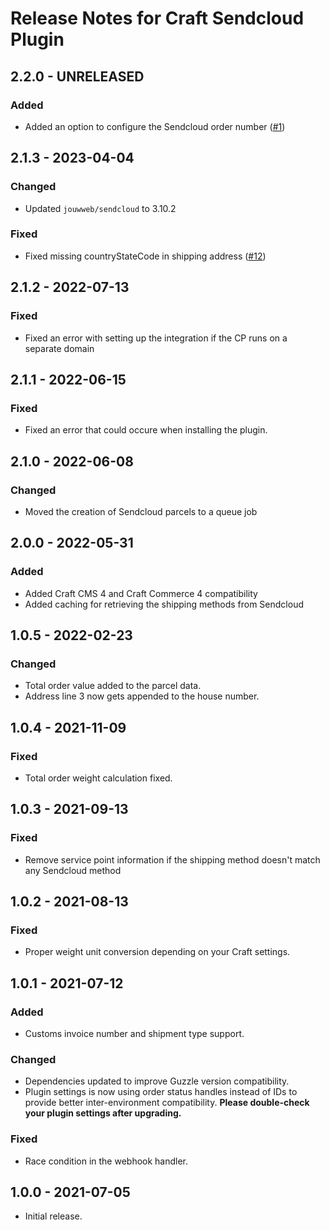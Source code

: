 # Release Notes for Craft Sendcloud Plugin

## 2.2.0 - UNRELEASED

### Added
- Added an option to configure the Sendcloud order number ([#1](https://github.com/white-nl/commerce-sendcloud/issues/1))

## 2.1.3 - 2023-04-04

### Changed
- Updated `jouwweb/sendcloud` to 3.10.2

### Fixed 
- Fixed missing countryStateCode in shipping address ([#12](https://github.com/white-nl/commerce-sendcloud/issues/12)) 

## 2.1.2 - 2022-07-13

### Fixed
- Fixed an error with setting up the integration if the CP runs on a separate domain

## 2.1.1 - 2022-06-15

### Fixed
- Fixed an error that could occure when installing the plugin.

## 2.1.0 - 2022-06-08

### Changed
- Moved the creation of Sendcloud parcels to a queue job

## 2.0.0 - 2022-05-31

### Added
- Added Craft CMS 4 and Craft Commerce 4 compatibility
- Added caching for retrieving the shipping methods from Sendcloud

## 1.0.5 - 2022-02-23

### Changed
- Total order value added to the parcel data.
- Address line 3 now gets appended to the house number.

## 1.0.4 - 2021-11-09

### Fixed
- Total order weight calculation fixed.

## 1.0.3 - 2021-09-13

### Fixed
- Remove service point information if the shipping method doesn't match any Sendcloud method

## 1.0.2 - 2021-08-13

### Fixed
- Proper weight unit conversion depending on your Craft settings.

## 1.0.1 - 2021-07-12

### Added
- Customs invoice number and shipment type support.

### Changed
- Dependencies updated to improve Guzzle version compatibility.
- Plugin settings is now using order status handles instead of IDs to provide better inter-environment compatibility. **Please double-check your plugin settings after upgrading.**

### Fixed
- Race condition in the webhook handler.

## 1.0.0 - 2021-07-05

- Initial release.
